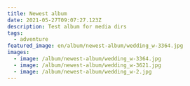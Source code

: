 ```yaml
---
title: Newest album
date: 2021-05-27T09:07:27.123Z
description: Test album for media dirs
tags:
  - adventure
featured_image: en/album/newest-album/wedding_w-3364.jpg
images:
  - image: /album/newest-album/wedding_w-3364.jpg
  - image: /album/newest-album/wedding_w-3621.jpg
  - image: /album/newest-album/wedding_w-2.jpg
---
```

